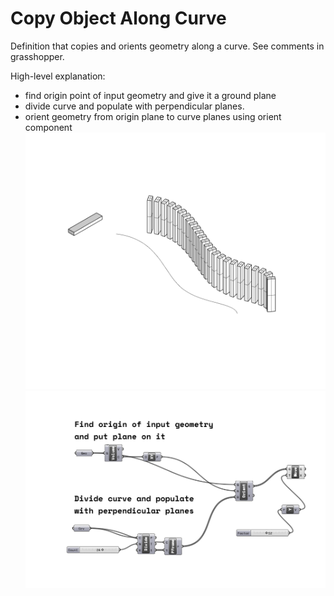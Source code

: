 # Copy Object Along Curve
Definition that copies and orients geometry along a curve. See comments in grasshopper. 

High-level explanation: 
- find origin point of input geometry and give it a ground plane 
- divide curve and populate with perpendicular planes. 
- orient geometry from origin plane to curve planes using orient component
![rhino](object_along_curve_rhino.png)
![grasshopper](object_along_curve.png)

